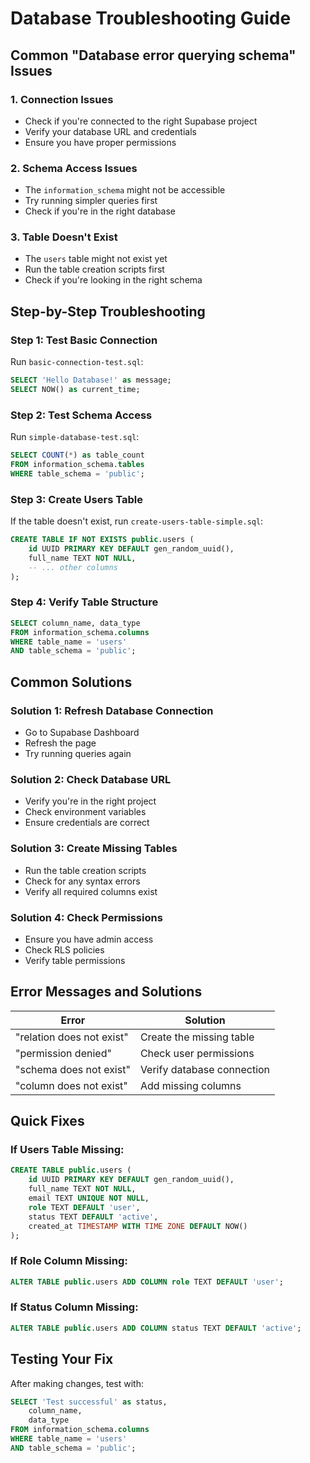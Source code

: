 # Database Troubleshooting Guide

## Common "Database error querying schema" Issues

### 1. **Connection Issues**
- Check if you're connected to the right Supabase project
- Verify your database URL and credentials
- Ensure you have proper permissions

### 2. **Schema Access Issues**
- The `information_schema` might not be accessible
- Try running simpler queries first
- Check if you're in the right database

### 3. **Table Doesn't Exist**
- The `users` table might not exist yet
- Run the table creation scripts first
- Check if you're looking in the right schema

## Step-by-Step Troubleshooting

### Step 1: Test Basic Connection
Run `basic-connection-test.sql`:
```sql
SELECT 'Hello Database!' as message;
SELECT NOW() as current_time;
```

### Step 2: Test Schema Access
Run `simple-database-test.sql`:
```sql
SELECT COUNT(*) as table_count
FROM information_schema.tables 
WHERE table_schema = 'public';
```

### Step 3: Create Users Table
If the table doesn't exist, run `create-users-table-simple.sql`:
```sql
CREATE TABLE IF NOT EXISTS public.users (
    id UUID PRIMARY KEY DEFAULT gen_random_uuid(),
    full_name TEXT NOT NULL,
    -- ... other columns
);
```

### Step 4: Verify Table Structure
```sql
SELECT column_name, data_type
FROM information_schema.columns 
WHERE table_name = 'users' 
AND table_schema = 'public';
```

## Common Solutions

### Solution 1: Refresh Database Connection
- Go to Supabase Dashboard
- Refresh the page
- Try running queries again

### Solution 2: Check Database URL
- Verify you're in the right project
- Check environment variables
- Ensure credentials are correct

### Solution 3: Create Missing Tables
- Run the table creation scripts
- Check for any syntax errors
- Verify all required columns exist

### Solution 4: Check Permissions
- Ensure you have admin access
- Check RLS policies
- Verify table permissions

## Error Messages and Solutions

| Error | Solution |
|-------|----------|
| "relation does not exist" | Create the missing table |
| "permission denied" | Check user permissions |
| "schema does not exist" | Verify database connection |
| "column does not exist" | Add missing columns |

## Quick Fixes

### If Users Table Missing:
```sql
CREATE TABLE public.users (
    id UUID PRIMARY KEY DEFAULT gen_random_uuid(),
    full_name TEXT NOT NULL,
    email TEXT UNIQUE NOT NULL,
    role TEXT DEFAULT 'user',
    status TEXT DEFAULT 'active',
    created_at TIMESTAMP WITH TIME ZONE DEFAULT NOW()
);
```

### If Role Column Missing:
```sql
ALTER TABLE public.users ADD COLUMN role TEXT DEFAULT 'user';
```

### If Status Column Missing:
```sql
ALTER TABLE public.users ADD COLUMN status TEXT DEFAULT 'active';
```

## Testing Your Fix

After making changes, test with:
```sql
SELECT 'Test successful' as status,
    column_name, 
    data_type
FROM information_schema.columns 
WHERE table_name = 'users' 
AND table_schema = 'public';
```
